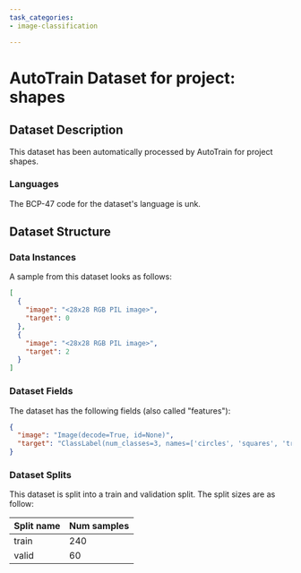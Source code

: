 ```yaml
---
task_categories:
- image-classification

---
```

# AutoTrain Dataset for project: shapes

## Dataset Description

This dataset has been automatically processed by AutoTrain for project shapes.

### Languages

The BCP-47 code for the dataset's language is unk.

## Dataset Structure

### Data Instances

A sample from this dataset looks as follows:

```json
[
  {
    "image": "<28x28 RGB PIL image>",
    "target": 0
  },
  {
    "image": "<28x28 RGB PIL image>",
    "target": 2
  }
]
```

### Dataset Fields

The dataset has the following fields (also called "features"):

```json
{
  "image": "Image(decode=True, id=None)",
  "target": "ClassLabel(num_classes=3, names=['circles', 'squares', 'triangles'], id=None)"
}
```

### Dataset Splits

This dataset is split into a train and validation split. The split sizes are as follow:

| Split name   | Num samples         |
| ------------ | ------------------- |
| train        | 240 |
| valid        | 60 |
